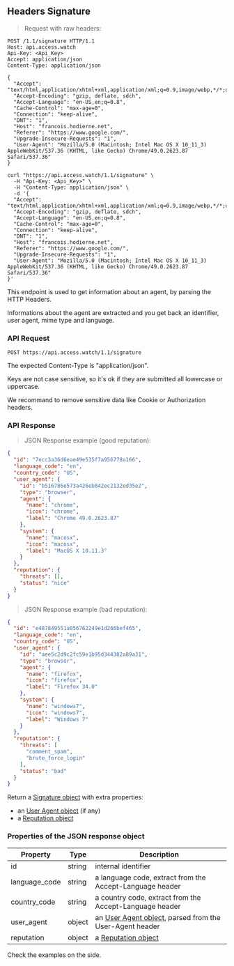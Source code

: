 ## Headers Signature

> Request with raw headers:

```http
POST /1.1/signature HTTP/1.1
Host: api.access.watch
Api-Key: <Api_Key>
Accept: application/json
Content-Type: application/json

{
  "Accept": "text/html,application/xhtml+xml,application/xml;q=0.9,image/webp,*/*;q=0.8",
  "Accept-Encoding": "gzip, deflate, sdch",
  "Accept-Language": "en-US,en;q=0.8",
  "Cache-Control": "max-age=0",
  "Connection": "keep-alive",
  "DNT": "1",
  "Host": "francois.hodierne.net",
  "Referer": "https://www.google.com/",
  "Upgrade-Insecure-Requests": "1",
  "User-Agent": "Mozilla/5.0 (Macintosh; Intel Mac OS X 10_11_3) AppleWebKit/537.36 (KHTML, like Gecko) Chrome/49.0.2623.87 Safari/537.36"
}
```

```shell
curl "https://api.access.watch/1.1/signature" \
  -H "Api-Key: <Api_Key>" \
  -H "Content-Type: application/json" \
  -d '{
  "Accept": "text/html,application/xhtml+xml,application/xml;q=0.9,image/webp,*/*;q=0.8",
  "Accept-Encoding": "gzip, deflate, sdch",
  "Accept-Language": "en-US,en;q=0.8",
  "Cache-Control": "max-age=0",
  "Connection": "keep-alive",
  "DNT": "1",
  "Host": "francois.hodierne.net",
  "Referer": "https://www.google.com/",
  "Upgrade-Insecure-Requests": "1",
  "User-Agent": "Mozilla/5.0 (Macintosh; Intel Mac OS X 10_11_3) AppleWebKit/537.36 (KHTML, like Gecko) Chrome/49.0.2623.87 Safari/537.36"
}'
```

This endpoint is used to get information about an agent, by parsing the HTTP Headers.

Informations about the agent are extracted and you get back an identifier, user agent, mime type and language.

### API Request

`POST https://api.access.watch/1.1/signature`

The expected Content-Type is "application/json".

Keys are not case sensitive, so it's ok if they are submitted all lowercase or uppercase.

We recommand to remove sensitive data like Cookie or Authorization headers.

### API Response

> JSON Response example (good reputation):

```json
{
  "id": "7ecc3a36d6eae49e535f7a956778a166",
  "language_code": "en",
  "country_code": "US",
  "user_agent": {
    "id": "b516786e573a426eb842ec2132ed35e2",
    "type": "browser",
    "agent": {
      "name": "chrome",
      "icon": "chrome",
      "label": "Chrome 49.0.2623.87"
    },
    "system": {
      "name": "macosx",
      "icon": "macosx",
      "label": "MacOS X 10.11.3"
    }
  },
  "reputation": {
    "threats": [],
    "status": "nice"
  }
}
```

> JSON Response example (bad reputation):

```json
{
  "id": "e487849551a056762249e1d266bef465",
  "language_code": "en",
  "country_code": "US",
  "user_agent": {
    "id": "aee5c2d9c2fc59e1b95d344382a89a31",
    "type": "browser",
    "agent": {
      "name": "firefox",
      "icon": "firefox",
      "label": "Firefox 34.0"
    },
    "system": {
      "name": "windows7",
      "icon": "windows7",
      "label": "Windows 7"
    }
  },
  "reputation": {
    "threats": [
      "comment_spam",
      "brute_force_login"
    ],
    "status": "bad"
  }
}
```

Return a [Signature object](#headers-signature-object) with extra properties:

 * an [User Agent object](#user-agent-object) (if any)
 * a [Reputation object](#reputation-object)

### Properties of the JSON response object

Property      | Type    | Description
------------- | ------- | -----------
id            | string  | internal identifier
language_code | string  | a language code, extract from the Accept-Language header
country_code  | string  | a country code, extract from the Accept-Language header
user_agent    | object  | an [User Agent object](#user-agent-object), parsed from the User-Agent header
reputation    | object  | a [Reputation object](#reputation-object)

Check the examples on the side.
